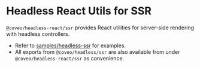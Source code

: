 # Headless React Utils for SSR

`@coveo/headless-react/ssr` provides React utilities for server-side rendering with headless controllers.

- Refer to [samples/headless-ssr](https://github.com/coveo/ui-kit/tree/master/packages/samples/headless-ssr/) for examples.
- All exports from `@coveo/headless/ssr` are also available from under `@coveo/headless-react/ssr` as convenience.
